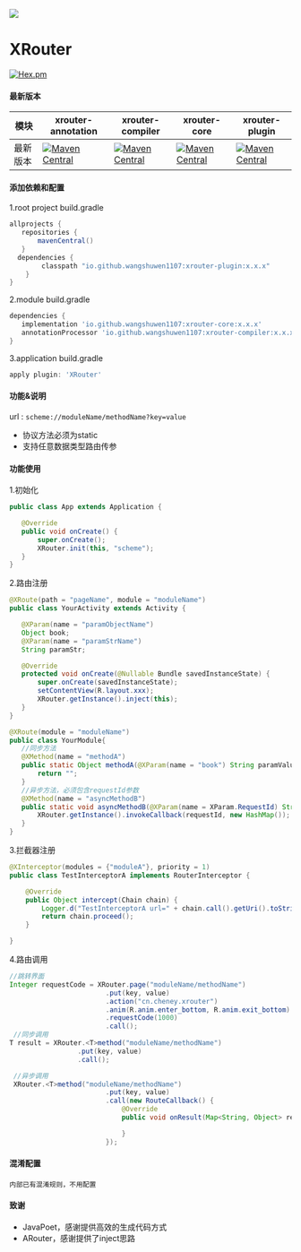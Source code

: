 ![](media/XRouter.png)

# XRouter
[![Hex.pm](https://img.shields.io/hexpm/l/plug.svg)](https://www.apache.org/licenses/LICENSE-2.0)

#### 最新版本

|  模块 | xrouter-annotation  |  xrouter-compiler|xrouter-core|xrouter-plugin|
| ------------ | ------------ | ------------ | ------------ |------------ |
| 最新版本 | [![Maven Central](https://maven-badges.herokuapp.com/maven-central/io.github.wangshuwen1107/xrouter-annotation/badge.svg)](https://maven-badges.herokuapp.com/maven-central/io.github.wangshuwen1107/xrouter-annotation) |[![Maven Central](https://maven-badges.herokuapp.com/maven-central/io.github.wangshuwen1107/xrouter-compiler/badge.svg)](https://maven-badges.herokuapp.com/maven-central/io.github.wangshuwen1107/xrouter-compiler)  |[![Maven Central](https://maven-badges.herokuapp.com/maven-central/io.github.wangshuwen1107/xrouter-core/badge.svg)](https://maven-badges.herokuapp.com/maven-central/io.github.wangshuwen1107/xrouter-core) |[![Maven Central](https://maven-badges.herokuapp.com/maven-central/io.github.wangshuwen1107/xrouter-plugin/badge.svg)](https://maven-badges.herokuapp.com/maven-central/io.github.wangshuwen1107/xrouter-plugin)|

#### 添加依赖和配置

1.root project build.gradle

```gradle
allprojects {
   repositories {
       mavenCentral()
   }
  dependencies {
        classpath "io.github.wangshuwen1107:xrouter-plugin:x.x.x"
    }
}
```

2.module build.gradle

```gradle
dependencies {
   implementation 'io.github.wangshuwen1107:xrouter-core:x.x.x'
   annotationProcessor 'io.github.wangshuwen1107:xrouter-compiler:x.x.x'
}
```

3.application build.gradle

```gradle
apply plugin: 'XRouter'
```




#### 功能&说明

url : `scheme://moduleName/methodName?key=value`

* 协议方法必须为static
* 支持任意数据类型路由传参

#### 功能使用

1.初始化

```java
public class App extends Application {

   @Override
   public void onCreate() {
       super.onCreate();  
       XRouter.init(this, "scheme");  
   }
}
```

2.路由注册

```java
@XRoute(path = "pageName", module = "moduleName")
public class YourActivity extends Activity {

   @XParam(name = "paramObjectName")
   Object book;
   @XParam(name = "paramStrName")
   String paramStr;

   @Override
   protected void onCreate(@Nullable Bundle savedInstanceState) {
       super.onCreate(savedInstanceState);
       setContentView(R.layout.xxx);
       XRouter.getInstance().inject(this);
   }
}

@XRoute(module = "moduleName")
public class YourModule{
   //同步方法
   @XMethod(name = "methodA")
   public static Object methodA(@XParam(name = "book") String paramValue) {
       return "";
   }
   //异步方法，必须包含requestId参数
   @XMethod(name = "asyncMethodB")
   public static void asyncMethodB(@XParam(name = XParam.RequestId) String requestId) {
       XRouter.getInstance().invokeCallback(requestId, new HashMap());
   }
}
```

3.拦截器注册

```java
@XInterceptor(modules = {"moduleA"}, priority = 1)
public class TestInterceptorA implements RouterInterceptor {

    @Override
    public Object intercept(Chain chain) {
        Logger.d("TestInterceptorA url=" + chain.call().getUri().toString());
        return chain.proceed();
    }

}
```



4.路由调用

```java
//跳转界面
Integer requestCode = XRouter.page("moduleName/methodName")
                        .put(key, value)
                        .action("cn.cheney.xrouter")
                        .anim(R.anim.enter_bottom, R.anim.exit_bottom)
                        .requestCode(1000)
                        .call();
 //同步调用
T result = XRouter.<T>method("moduleName/methodName")
                 .put(key, value)
                 .call();

 //异步调用
 XRouter.<T>method("moduleName/methodName")
                        .put(key, value)
                        .call(new RouteCallback() {
                            @Override
                            public void onResult(Map<String, Object> result) {

                            }
                        });
```

#### 混淆配置

```
内部已有混淆规则，不用配置
```

#### 致谢

* JavaPoet，感谢提供高效的生成代码方式
* ARouter，感谢提供了inject思路



